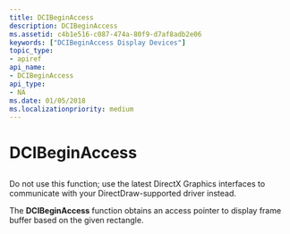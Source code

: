 ```yaml
---
title: DCIBeginAccess
description: DCIBeginAccess
ms.assetid: c4b1e516-c087-474a-80f9-d7af8adb2e06
keywords: ["DCIBeginAccess Display Devices"]
topic_type:
- apiref
api_name:
- DCIBeginAccess
api_type:
- NA
ms.date: 01/05/2018
ms.localizationpriority: medium
---
```


# DCIBeginAccess


## <span id="ddk_dcibeginaccess_gg"></span><span id="DDK_DCIBEGINACCESS_GG"></span>


Do not use this function; use the latest DirectX Graphics interfaces to communicate with your DirectDraw-supported driver instead.

The **DCIBeginAccess** function obtains an access pointer to display frame buffer based on the given rectangle.

 

 





